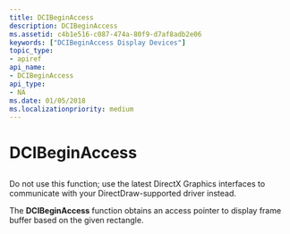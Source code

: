 ```yaml
---
title: DCIBeginAccess
description: DCIBeginAccess
ms.assetid: c4b1e516-c087-474a-80f9-d7af8adb2e06
keywords: ["DCIBeginAccess Display Devices"]
topic_type:
- apiref
api_name:
- DCIBeginAccess
api_type:
- NA
ms.date: 01/05/2018
ms.localizationpriority: medium
---
```


# DCIBeginAccess


## <span id="ddk_dcibeginaccess_gg"></span><span id="DDK_DCIBEGINACCESS_GG"></span>


Do not use this function; use the latest DirectX Graphics interfaces to communicate with your DirectDraw-supported driver instead.

The **DCIBeginAccess** function obtains an access pointer to display frame buffer based on the given rectangle.

 

 





